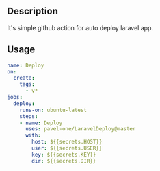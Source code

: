 ## Description

It's simple github action for auto deploy laravel app.

## Usage

```yml
name: Deploy
on:
  create:
    tags:
      - v*
jobs:
  deploy:
    runs-on: ubuntu-latest
    steps:
    - name: Deploy
      uses: pavel-one/LaravelDeploy@master
      with:
        host: ${{secrets.HOST}}
        user: ${{secrets.USER}}
        key: ${{secrets.KEY}}
        dir: ${{secrets.DIR}}
```